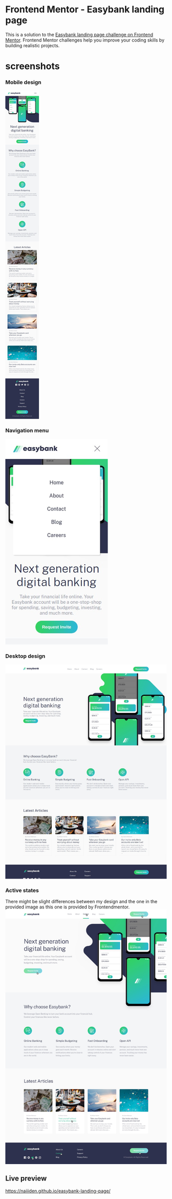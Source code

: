 # Frontend Mentor - Easybank landing page
This is a solution to the [Easybank landing page challenge on Frontend Mentor](https://www.frontendmentor.io/challenges/easybank-landing-page-WaUhkoDN). Frontend Mentor challenges help you improve your coding skills by building realistic projects. 
# screenshots 
### Mobile design
![mobile](/design/mobile.png)
### Navigation menu
![nav](/design/nav.png)
### Desktop design
![desktop](/design/desktop.png)
### Active states
There might be slight differences between my design and the one in the provided image as this one is provided by Frontendmentor. 
![active](/design/active-states.jpg)
## Live preview
https://naiiiden.github.io/easybank-landing-page/